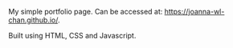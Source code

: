 My simple portfolio page. Can be accessed at: https://joanna-wl-chan.github.io/.

Built using HTML, CSS and Javascript.
